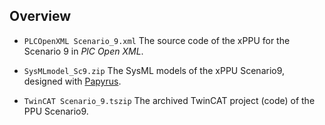 
## Overview
  
* `PLCOpenXML Scenario_9.xml`
  The source code of the xPPU for the Scenario 9 in *PlC Open XML*.

* `SysMLmodel_Sc9.zip`
  The SysML models of the xPPU Scenario9, designed with [Papyrus](https://eclipse.org/papyrus/).    
    
* `TwinCAT Scenario_9.tszip`   The archived TwinCAT project (code) of the PPU Scenario9.

